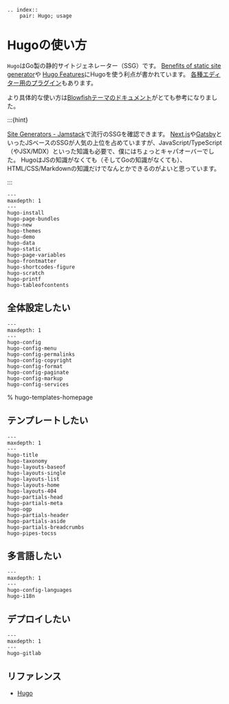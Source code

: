 ```{eval-rst}
.. index::
    pair: Hugo; usage
```

# Hugoの使い方

``Hugo``はGo製の静的サイトジェネレーター（SSG）です。
[Benefits of static site generator](https://gohugo.io/about/benefits/)や
[Hugo Features](https://gohugo.io/about/features/)にHugoを使う利点が書かれています。
[各種エディター用のプラグイン](https://gohugo.io/tools/editors/)もあります。

より具体的な使い方は[Blowfishテーマのドキュメント](https://blowfish.page/docs/)がとても参考になりました。

:::{hint}

[Site Generators - Jamstack](https://jamstack.org/generators/)で流行のSSGを確認できます。
[Next.js](https://nextjs.org/)や[Gatsby](https://www.gatsbyjs.com/)といったJSベースのSSGが人気の上位を占めていますが、JavaScript/TypeScript（やJSX/MDX）といった知識も必要で、僕にはちょっとキャパオーバーでした。
HugoはJSの知識がなくても（そしてGoの知識がなくても）、HTML/CSS/Markdownの知識だけでなんとかできるのがよいと思っています。

:::

```{toctree}
---
maxdepth: 1
---
hugo-install
hugo-page-bundles
hugo-new
hugo-themes
hugo-demo
hugo-data
hugo-static
hugo-page-variables
hugo-frontmatter
hugo-shortcodes-figure
hugo-scratch
hugo-printf
hugo-tableofcontents
```

## 全体設定したい

```{toctree}
---
maxdepth: 1
---
hugo-config
hugo-config-menu
hugo-config-permalinks
hugo-config-copyright
hugo-config-format
hugo-config-paginate
hugo-config-markup
hugo-config-services
```

% hugo-templates-homepage
## テンプレートしたい

```{toctree}
---
maxdepth: 1
---
hugo-title
hugo-taxonomy
hugo-layouts-baseof
hugo-layouts-single
hugo-layouts-list
hugo-layouts-home
hugo-layouts-404
hugo-partials-head
hugo-partials-meta
hugo-ogp
hugo-partials-header
hugo-partials-aside
hugo-partials-breadcrumbs
hugo-pipes-tocss
```

## 多言語したい

```{toctree}
---
maxdepth: 1
---
hugo-config-languages
hugo-i18n
```

## デプロイしたい

```{toctree}
---
maxdepth: 1
---
hugo-gitlab
```

## リファレンス

- [Hugo](https://gohugo.io/)

